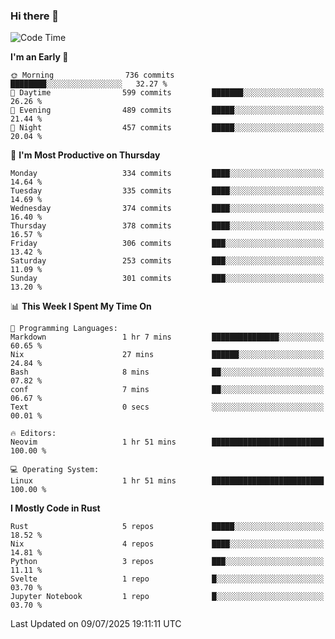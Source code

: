 ### Hi there 👋
<!--START_SECTION:waka-->
![Code Time](http://img.shields.io/badge/Code%20Time-713%20hrs%205%20mins-blue)

**I'm an Early 🐤** 

```text
🌞 Morning                736 commits         ████████░░░░░░░░░░░░░░░░░   32.27 % 
🌆 Daytime                599 commits         ███████░░░░░░░░░░░░░░░░░░   26.26 % 
🌃 Evening                489 commits         █████░░░░░░░░░░░░░░░░░░░░   21.44 % 
🌙 Night                  457 commits         █████░░░░░░░░░░░░░░░░░░░░   20.04 % 
```
📅 **I'm Most Productive on Thursday** 

```text
Monday                   334 commits         ████░░░░░░░░░░░░░░░░░░░░░   14.64 % 
Tuesday                  335 commits         ████░░░░░░░░░░░░░░░░░░░░░   14.69 % 
Wednesday                374 commits         ████░░░░░░░░░░░░░░░░░░░░░   16.40 % 
Thursday                 378 commits         ████░░░░░░░░░░░░░░░░░░░░░   16.57 % 
Friday                   306 commits         ███░░░░░░░░░░░░░░░░░░░░░░   13.42 % 
Saturday                 253 commits         ███░░░░░░░░░░░░░░░░░░░░░░   11.09 % 
Sunday                   301 commits         ███░░░░░░░░░░░░░░░░░░░░░░   13.20 % 
```


📊 **This Week I Spent My Time On** 

```text
💬 Programming Languages: 
Markdown                 1 hr 7 mins         ███████████████░░░░░░░░░░   60.65 % 
Nix                      27 mins             ██████░░░░░░░░░░░░░░░░░░░   24.84 % 
Bash                     8 mins              ██░░░░░░░░░░░░░░░░░░░░░░░   07.82 % 
conf                     7 mins              ██░░░░░░░░░░░░░░░░░░░░░░░   06.67 % 
Text                     0 secs              ░░░░░░░░░░░░░░░░░░░░░░░░░   00.01 % 

🔥 Editors: 
Neovim                   1 hr 51 mins        █████████████████████████   100.00 % 

💻 Operating System: 
Linux                    1 hr 51 mins        █████████████████████████   100.00 % 
```

**I Mostly Code in Rust** 

```text
Rust                     5 repos             █████░░░░░░░░░░░░░░░░░░░░   18.52 % 
Nix                      4 repos             ████░░░░░░░░░░░░░░░░░░░░░   14.81 % 
Python                   3 repos             ███░░░░░░░░░░░░░░░░░░░░░░   11.11 % 
Svelte                   1 repo              █░░░░░░░░░░░░░░░░░░░░░░░░   03.70 % 
Jupyter Notebook         1 repo              █░░░░░░░░░░░░░░░░░░░░░░░░   03.70 % 
```




 Last Updated on 09/07/2025 19:11:11 UTC
<!--END_SECTION:waka-->

<!--
**YoganshSharma/YoganshSharma** is a ✨ _special_ ✨ repository because its `README.md` (this file) appears on your GitHub profile.

Here are some ideas to get you started:

- 🔭 I’m currently working on ...
- 🌱 I’m currently learning ...
- 👯 I’m looking to collaborate on ...
- 🤔 I’m looking for help with ...
- 💬 Ask me about ...
- 📫 How to reach me: ...
- 😄 Pronouns: ...
- ⚡ Fun fact: ...
-->
